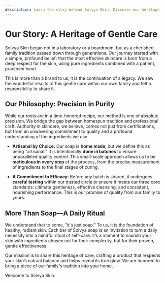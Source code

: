 ```yaml
---
description: Learn the story behind Solvya Skin. Discover our heritage rooted in a time-honored family recipe and our meticulous, small-batch process for crafting natural, gentle skincare in Cebu, Philippines.
---
```


# Our Story: A Heritage of Gentle Care

Solvya Skin began not in a laboratory or a boardroom, but as a cherished family tradition passed down through generations. Our journey started with a simple, profound belief: that the most effective skincare is born from a deep respect for the skin, using pure ingredients combined with a patient, practiced hand.

This is more than a brand to us; it is the continuation of a legacy. We saw the wonderful results of this gentle care within our own family and felt a responsibility to share it.

## Our Philosophy: Precision in Purity

While our roots are in a time-honored recipe, our method is one of absolute precision. We bridge the gap between homespun tradition and professional craft. Authority in skincare, we believe, comes not just from certifications, but from an unwavering commitment to quality and a profound understanding of the ingredients we use.

* **Artisanal by Choice:** Our soap is **home made**, but we define this as being "artisanal." It is intentionally **done in batches** to ensure unparalleled quality control. This small-scale approach allows us to be **meticulous in every step** of the process, from the precise measurement of ingredients to the final stages of curing.

* **A Commitment to Efficacy:** Before any batch is shared, it undergoes **careful testing** within our trusted circle to ensure it meets our three core standards: ultimate gentleness, effective cleansing, and consistent, nourishing performance. This is our promise of quality from our family to yours.

## More Than Soap—A Daily Ritual

We understand that to some, "it's just soap." To us, it is the foundation of healthy, radiant skin. Each bar of Solvya soap is an invitation to turn a daily necessity into a mindful ritual of self-care. It’s a moment to nourish your skin with ingredients chosen not for their complexity, but for their proven, gentle effectiveness.

Our mission is to share this heritage of care, crafting a product that respects your skin’s natural balance and helps reveal its true glow. We are honored to bring a piece of our family's tradition into your home.

Welcome to Solvya Skin.